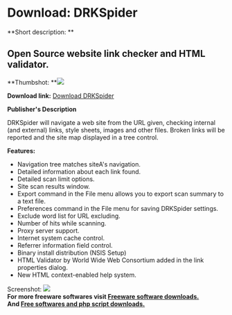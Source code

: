 # Download: DRKSpider

**Short description: **

## Open Source website link checker and HTML validator.

  
**Thumbshot: **![](http://www.freewarefiles.com/screenshot/drkspider_md.gif)   
  
**Download link:** [Download DRKSpider](http://freesoftwares.boysofts.com/DRKSpider_program_8417.html)  
  

**Publisher's Description**  
  

DRKSpider will navigate a web site from the URL given, checking internal (and
external) links, style sheets, images and other files. Broken links will be
reported and the site map displayed in a tree control.

**Features:**

  * Navigation tree matches siteA's navigation. 
  * Detailed information about each link found. 
  * Detailed scan limit options. 
  * Site scan results window. 
  * Export command in the File menu allows you to export scan summary to a text file. 
  * Preferences command in the File menu for saving DRKSpider settings. 
  * Exclude word list for URL excluding. 
  * Number of hits while scanning. 
  * Proxy server support. 
  * Internet system cache control. 
  * Referrer information field control. 
  * Binary install distribution (NSIS Setup) 
  * HTML Validator by World Wide Web Consortium added in the link properties dialog. 
  * New HTML context-enabled help system. 

  
  
Screenshot: ![](http://www.freewarefiles.com/screenshot/drkspider.gif)  
**For more freeware softwares visit [Freeware software downloads.](http://freesoftwares.boysofts.com/)**   
**And [Free softwares and php script downloads.](http://www.boysofts.com/)**

